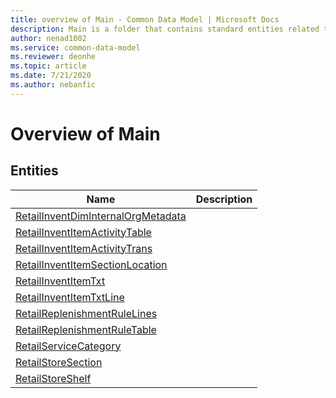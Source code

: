 ```yaml
---
title: overview of Main - Common Data Model | Microsoft Docs
description: Main is a folder that contains standard entities related to the Common Data Model.
author: nenad1002
ms.service: common-data-model
ms.reviewer: deonhe
ms.topic: article
ms.date: 7/21/2020
ms.author: nebanfic
---
```


# Overview of Main


## Entities

|Name|Description|
|---|---|
|[RetailInventDimInternalOrgMetadata](RetailInventDimInternalOrgMetadata.md)||
|[RetailInventItemActivityTable](RetailInventItemActivityTable.md)||
|[RetailInventItemActivityTrans](RetailInventItemActivityTrans.md)||
|[RetailInventItemSectionLocation](RetailInventItemSectionLocation.md)||
|[RetailInventItemTxt](RetailInventItemTxt.md)||
|[RetailInventItemTxtLine](RetailInventItemTxtLine.md)||
|[RetailReplenishmentRuleLines](RetailReplenishmentRuleLines.md)||
|[RetailReplenishmentRuleTable](RetailReplenishmentRuleTable.md)||
|[RetailServiceCategory](RetailServiceCategory.md)||
|[RetailStoreSection](RetailStoreSection.md)||
|[RetailStoreShelf](RetailStoreShelf.md)||
